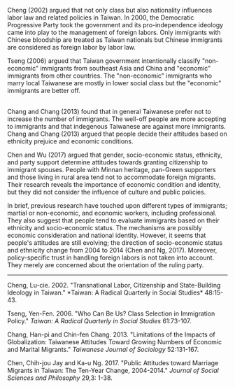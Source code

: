 Cheng (2002) argued that not only class but also nationality influences labor law and related policies in Taiwan. In 2000, the Democratic Progressive Party took the government and its pro-independence ideology came into play to the management of foreign labors. Only immigrants with Chinese bloodship are treated as Taiwan nationals but Chinese immigrants are considered as foreign labor by labor law.   

Tseng (2006) argued that Taiwan government intentionally classify "non-economic" immigrants from southeast Asia and China and "economic" immigrants from other countries. The "non-economic" immigrants who marry local Taiwanese are mostly in lower social class but the "economic" immigrants are better off.      
   

Chang and Chang (2013) found that in general Taiwanese prefer not to increase the number of immigrants. The well-off people are more accepting to immigrants and that indegenous Taiwanese are against more immigrants. Chang and Chang (2013) argued that people decide their attitudes based on ethnicity prejuice and economic conditions.      

Chen and Wu (2017) argued that gender, socio-economic status, ethnicity, and party support determine attitudes towards granting citizenship to immigrant spouses. People with Minnan heritage, pan-Green supporters and those living in rural area tend not to accommodate foreign migrants. Their research reveals the importance of economic condition and identity, but they did not consider the influence of culture and public policies.  

In brief, previous research have touched upon different types of immigrants; martial or non-economic, and economic workers, including professional. They also suggest that people tend to evaluate immigrants based on their ethnicity and socio-economic status. The mechanisms are possibly economic consideration and national identity. However, it seems that people's attitudes are still evolving; the direction of socio-economic status and ethnicity change from 2004 to 2014 (Chen and Ng, 2017). Moreover, policy-specific trust in handling foreign labors is not taken into account. They merely are concerned about the orientation of the ruling party.

<hr>
Cheng, Lu-cie. 2002. "Transnational Labor, Citizenship and State-Building Ideology in Taiwan."  *Taiwan: A Radical Quarterly in Social Studies* 48:15-43.   

Tseng, Yen-Fen. 2006. "Who Can Be Us? Class Selection in Immigration Policy." *Taiwan: A Radical Quarterly in Social Studies* 61:73-107.    

Chang, Han-pi and Chin-fen Chang. 2013. "Limitations of the Impacts of Globalization: Taiwanese Attitudes Toward Growing Numbers of Economic and Marital Migrants." *Taiwanese Journal of Sociology* 52:131-167.     

Chen, Chih-jou Jay and Ka-u Ng. 2017. "Public Attitudes toward Marriage Migrants in Taiwan: The Ten-Year Change, 2004-2014." *Journal of Social Sciences and Philosophy* 29,3: 1-38.    


